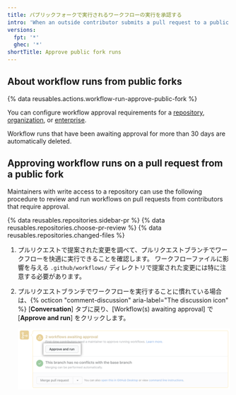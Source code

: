 ```yaml
---
title: パブリックフォークで実行されるワークフローの実行を承認する
intro: 'When an outside contributor submits a pull request to a public repository, a maintainer with write access may need to approve any workflow runs.'
versions:
  fpt: '*'
  ghec: '*'
shortTitle: Approve public fork runs
---
```


## About workflow runs from public forks

{% data reusables.actions.workflow-run-approve-public-fork %}

You can configure workflow approval requirements for a [repository](/repositories/managing-your-repositorys-settings-and-features/enabling-features-for-your-repository/managing-github-actions-settings-for-a-repository#configuring-required-approval-for-workflows-from-public-forks), [organization](/organizations/managing-organization-settings/disabling-or-limiting-github-actions-for-your-organization#configuring-required-approval-for-workflows-from-public-forks), or [enterprise](/enterprise-cloud@latest/admin/policies/enforcing-policies-for-your-enterprise/enforcing-policies-for-github-actions-in-your-enterprise#enforcing-a-policy-for-fork-pull-requests-in-your-enterprise).

Workflow runs that have been awaiting approval for more than 30 days are automatically deleted.

## Approving workflow runs on a pull request from a public fork

Maintainers with write access to a repository can use the following procedure to review and run workflows on pull requests from contributors that require approval.

{% data reusables.repositories.sidebar-pr %}
{% data reusables.repositories.choose-pr-review %}
{% data reusables.repositories.changed-files %}
1. プルリクエストで提案された変更を調べて、プルリクエストブランチでワークフローを快適に実行できることを確認します。 ワークフローファイルに影響を与える `.github/workflows/` ディレクトリで提案された変更には特に注意する必要があります。
1. プルリクエストブランチでワークフローを実行することに慣れている場合は、{% octicon "comment-discussion" aria-label="The discussion icon" %} [**Conversation**] タブに戻り、[Workflow(s) awaiting approval] で [**Approve and run**] をクリックします。

   ![ワークフローを承認して実行する](/assets/images/help/pull_requests/actions-approve-and-run-workflows-from-fork.png)
